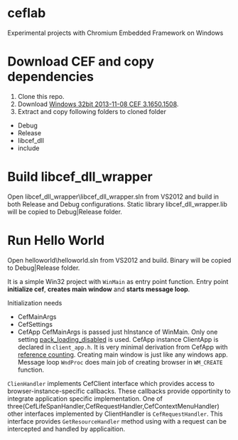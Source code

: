 ceflab
======

Experimental projects with Chromium Embedded Framework on Windows

Download CEF and copy dependencies
==================================
1. Clone this repo.
2. Download [Windows 32bit 2013-11-08 CEF 3.1650.1508](http://cefbuilds.com/).
3. Extract and copy following folders to cloned folder
  - Debug
  - Release
  - libcef_dll
  - include

Build libcef_dll_wrapper
========================
Open libcef_dll_wrapper\libcef_dll_wrapper.sln from VS2012 and build in both Release and Debug configurations.
Static library libcef_dll_wrapper.lib will be copied to Debug|Release folder.

Run Hello World
========================
Open helloworld\\helloworld.sln from VS2012 and build. Binary will be copied to Debug|Release folder.

It is a simple Win32 project with `WinMain` as entry point function. Entry point __initialize cef__, __creates main window__ and __starts message loop__. 

Initialization needs 
 - CefMainArgs
 - CefSettings 
 - CefApp
CefMainArgs is passed just hInstance of WinMain. Only one setting [pack_loading_disabled](http://magpcss.org/ceforum/apidocs/projects/(default)/_cef_settings_t.html#pack_loading_disabled) is used. CefApp instance ClientApp is declared in `client_app.h`. It is very minimal derivation from CefApp with [reference counting](https://code.google.com/p/chromiumembedded/wiki/GeneralUsage#Reference_Counting). Creating main window is just like any windows app.  Message loop `WndProc` does main job of creating browser in `WM_CREATE` function. 

`ClienHandler` implements CefClient interface which provides access to browser-instance-specific callbacks. These callbacks provide opportinity to integrate application specific implementation. One of three(CefLifeSpanHandler,CefRequestHandler,CefContextMenuHandler) other interfaces implemented by ClientHandler is `CefRequestHandler`. This interface provides `GetResourceHandler` method using with a request can be intercepted and handled by applicaition.

